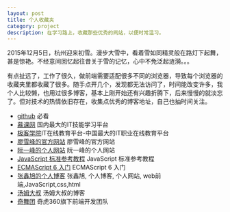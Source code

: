 ```yaml
---
layout: post
title: 个人收藏夹
category: project
description: 在学习路上，收藏那些优秀的网站，以便时常温习。
---
```


2015年12月5日，杭州迎来初雪。漫步大雪中，看着雪如同精灵般在路灯下起舞，甚是惊艳。不经意间回忆起往昔关于雪的记忆，心中不免泛起涟漪。。。

有点扯远了，工作了很久，做前端需要适配很多不同的浏览器，导致每个浏览器的收藏夹里都收藏了很多。随手点开几个，发现都无法访问了，时间能改变许多，我个人比较懒，也用过很多博客，基本上刚开始还有兴趣折腾下，后来慢慢的就淡忘了。但对技术的热情依旧存在，收集点优秀的博客地址，自己也抽时间关注。

<ul>
    <li><a href="https://github.com/" target="_blank">github</a> 必看</li>
    <li><a href="http://www.imooc.com/" target="_blank">慕课网</a> 国内最大的IT技能学习平台</li>
    <li><a href="http://www.jikexueyuan.com/" target="_blank">极客学院</a>IT在线教育平台-中国最大的IT职业在线教育平台</li>
    <li><a href="http://www.liaoxuefeng.com/" target="_blank">廖雪峰的官方网站</a> 廖雪峰的官方网站</li>
    <li><a href="http://www.ruanyifeng.com/" target="_blank">阮一峰的个人网站</a> 阮一峰的个人网站</li>
    <li><a href="http://javascript.ruanyifeng.com/" target="_blank">JavaScript 标准参考教程</a> JavaScript 标准参考教程</li>
    <li><a href="http://es6.ruanyifeng.com/" target="_blank">ECMAScript 6 入门</a> ECMAScript 6 入门</li>
    <li><a href="http://www.zhangxinxu.com/" target="_blank">张鑫旭的个人博客</a> 张鑫旭, 个人博客, 个人网站, web前端,JavaScript,css,html</li>
    <li><a href="http://www.cnblogs.com/TomXu/" target="_blank">汤姆大叔</a> 汤姆大叔的博客</li>
    <li><a href="http://www.75team.com/" target="_blank">奇舞团</a> 奇虎360旗下前端开发团队</li>
</ul>

[wenda]:    https://firewenda.github.io  "wenda"
